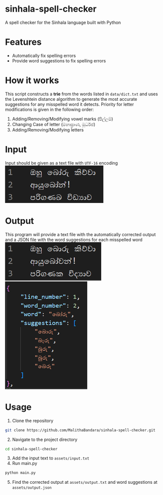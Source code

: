 # sinhala-spell-checker
A spell checker for the Sinhala language built with Python

# Features
- Automatically fix spelling errors
- Provide word suggestions to fix spelling errors

# How it works
This script constructs a **trie** from the words listed in `data/dict.txt` and uses the Levenshtein distance algorithm to generate the most accurate suggestions for any misspelled word it detects.
Priority for letter modifications is given in the following order:
1. Adding/Removing/Modifying vowel marks (පිල්ලම්)
2. Changing Case of letter (මහාප්‍රාණ, මූර්ධජ)
3. Adding/Removing/Modifying letters

# Input
Input should be given as a text file with `UTF-16` encoding
![input-text](img/input_txt.png)

# Output
This program will provide a text file with the automatically corrected output and a JSON file with the word suggestions for each misspelled word
![output-text](img/output_txt.png)
![output-json](img/output_json.png)

# Usage
1. Clone the repository
```bash
git clone https://github.com/MalithaBandara/sinhala-spell-checker.git
```
2. Navigate to the project directory
```bash
cd sinhala-spell-checker
```
3. Add the input text to `assets/input.txt`
4. Run main.py
```bash
python main.py
```
5. Find the corrected output at `assets/output.txt` and word suggestions at `assets/output.json`
